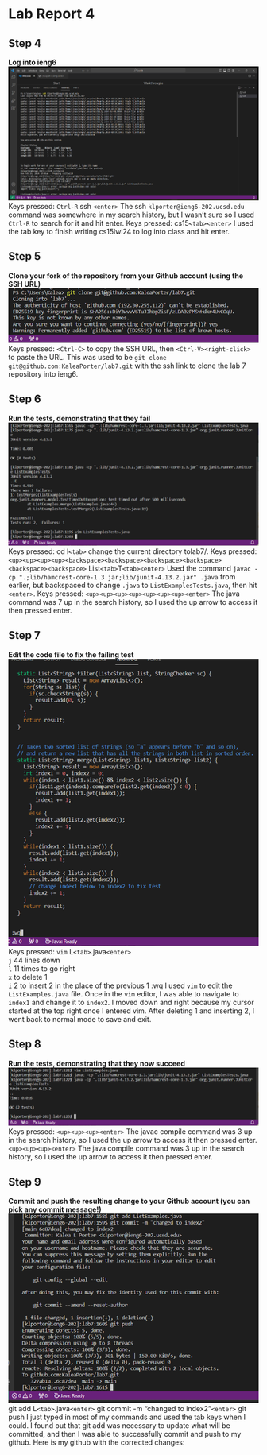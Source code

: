 # Lab Report 4

## Step 4
**Log into ieng6**  
![Image](step4.png)  
Keys pressed: `Ctrl-R` ssh `<enter>`
The ssh `klporter@ieng6-202.ucsd.edu` command was somewhere in my search history, but I wasn’t sure so I used `Ctrl-R` to search for it and hit enter. 
Keys pressed: cs15`<tab><enter>`
I used the tab key to finish writing cs15lwi24 to log into class and hit enter.


## Step 5
**Clone your fork of the repository from your Github account (using the SSH URL)**  
![Image](step5.png)  
Keys pressed: `<Ctrl-C>` to copy the SSH URL, then `<Ctrl-V><right-click>` to paste the URL. 
This was used to be `git clone git@github.com:KaleaPorter/lab7.git` with the ssh link to clone the lab 7 repository into ieng6.  

## Step 6  
**Run the tests, demonstrating that they fail**  
![Image](step6Real.png)  
Keys pressed: cd l`<tab>` 
change the current directory tolab7/.
Keys pressed: `<up><up><up><up><backspace><backspace><backspace><backspace><backspace><backspace>` List`<tab>`T`<tab><enter>`
Used the command `javac -cp ".;lib/hamcrest-core-1.3.jar;lib/junit-4.13.2.jar" .java` from earlier, but backspaced to change `.java` to `ListExamplesTests.java`, then hit `<enter>`.
Keys pressed: `<up><up><up><up><up><up><up><enter>`
The java command was 7 up in the search history, so I used the up arrow to access it then pressed enter.


## Step 7  
**Edit the code file to fix the failing test**  
![Image](step7.png)  
Keys pressed: `vim` L`<tab>`.java`<enter>`  
`j` 44 lines down  
`l` 11 times to go right  
`x` to delete 1  
`i` 2 to insert 2 in the place of the previous 1
:wq<enter>
I used `vim` to edit the `ListExamples.java` file. Once in the `vim` editor, I was able to navigate to `index1` and change it to `index2`. I moved down and right because my cursor started at the top right once I entered vim. After deleting 1 and inserting 2, I went back to normal mode to save and exit. 


## Step 8  
**Run the tests, demonstrating that they now succeed**  
![Image](step8.png)  
Keys pressed: `<up><up><up><enter>`
The javac compile command was 3 up in the search history, so I used the up arrow to access it then pressed enter.
`<up><up><up><enter>`
The java compile command was 3 up in the search history, so I used the up arrow to access it then pressed enter.


## Step 9  
**Commit and push the resulting change to your Github account (you can pick any commit message!)**
![Image](step9.png)  
git add L`<tab>`.java`<enter>`
git commit -m “changed to index2”`<enter>`
git push
I just typed in most of my commands and used the tab keys when I could. I found out that git add was necessary to update what will be committed, and then I was able to successfully commit and push to my github. Here is my github with the corrected changes:

